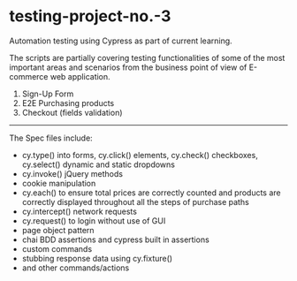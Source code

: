 # testing-project-no.-3

Automation testing using Cypress as part of current learning.

The scripts are partially covering testing functionalities of some of the most important areas and scenarios from the business point of view of E-commerce web application.

1. Sign-Up Form 
2. E2E Purchasing products
3. Checkout (fields validation)
-------------------------------------
The Spec files include: 
* cy.type() into forms, cy.click() elements, cy.check() checkboxes, cy.select() dynamic and static dropdowns
* cy.invoke() jQuery methods 
* cookie manipulation
* cy.each() to ensure total prices are correctly counted and products are correctly displayed throughout all the steps of purchase paths
* cy.intercept() network requests 
* cy.request() to login without use of GUI
* page object pattern
* chai BDD assertions and cypress built in assertions
* custom commands
* stubbing response data using cy.fixture()
* and other commands/actions
